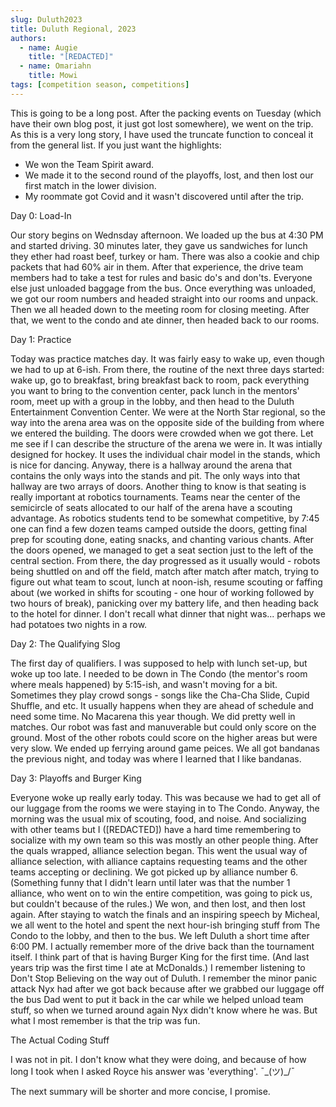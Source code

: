 ```yaml
---
slug: Duluth2023
title: Duluth Regional, 2023
authors:
  - name: Augie
    title: "[REDACTED]"
  - name: Omariahn
    title: Mowi
tags: [competition season, competitions]
---
```

This is going to be a long post. After the packing events on Tuesday (which have their own blog post, it just got lost somewhere), we went on the trip. As this is a very long story, I have used the truncate function to conceal it from the general list. If you just want the highlights: 
* We won the Team Spirit award.
* We made it to the second round of the playoffs, lost, and then lost our first match in the lower division. 
* My roommate got Covid and it wasn't discovered until after the trip.
<!--truncate-->

Day 0: Load-In

Our story begins on Wednsday afternoon. We loaded up the bus at 4:30 PM and started driving. 30 minutes later, they gave us sandwiches for lunch they ether had roast beef, turkey or ham. There was also a cookie and chip packets that had 60% air in them. After that experience, the drive team members had to take a test for rules and basic do's and don'ts. Everyone else just unloaded baggage from the bus. Once everything was unloaded, we got our room numbers and headed straight into our rooms and unpack. Then we all headed down to the meeting room for closing meeting. After that, we went to the condo and ate dinner, then headed back to our rooms.

Day 1: Practice

Today was practice matches day. It was fairly easy to wake up, even though we had to up at 6-ish. From there, the routine of the next three days started: wake up, go to breakfast, bring breakfast back to room, pack everything you want to bring to the convention center, pack lunch in the mentors' room, meet up with a group in the lobby, and then head to the Duluth Entertainment Convention Center. We were at the North Star regional, so the way into the arena area was on the opposite side of the building from where we entered the building. The doors were crowded when we got there. Let me see if I can describe the structure of the arena we were in. It was intially designed for hockey. It uses the individual chair model in the stands, which is nice for dancing. Anyway, there is a hallway around the arena that contains the only ways into the stands and pit. The only ways into that hallway are two arrays of doors. Another thing to know is that seating is really important at robotics tournaments. Teams near the center of the semicircle of seats allocated to our half of the arena have a scouting advantage. As robotics students tend to be somewhat competitive, by 7:45 one can find a few dozen teams camped outside the doors, getting final prep for scouting done, eating snacks, and chanting various chants. After the doors opened, we managed to get a seat section just to the left of the central section. From there, the day progressed as it usually would - robots being shuttled on and off the field, match after match after match, trying to figure out what team to scout, lunch at noon-ish, resume scouting or faffing about (we worked in shifts for scouting - one hour of working followed by two hours of break), panicking over my battery life, and then heading back to the hotel for dinner. I don't recall what dinner that night was... perhaps we had potatoes two nights in a row. 

Day 2: The Qualifying Slog

The first day of qualifiers. I was supposed to help with lunch set-up, but woke up too late. I needed to be down in The Condo (the mentor's room where meals happened) by 5:15-ish, and wasn't moving for a bit. Sometimes they play crowd songs - songs like the Cha-Cha Slide, Cupid Shuffle, and etc. It usually happens when they are ahead of schedule and need some time. No Macarena this year though. We did pretty well in matches. Our robot was fast and manuverable but could only score on the ground. Most of the other robots could score on the higher areas but were very slow. We ended up ferrying around game peices. We all got bandanas the previous night, and today was where I learned that I like bandanas.

Day 3: Playoffs and Burger King

Everyone woke up really early today. This was because we had to get all of our luggage from the rooms we were staying in to The Condo. Anyway, the morning was the usual mix of scouting, food, and noise. And socializing with other teams but I ([REDACTED]) have a hard time remembering to socialize with my own team so this was mostly an other people thing. After the quals wrapped, alliance selection began. This went the usual way of alliance selection, with alliance captains requesting teams and the other teams accepting or declining. We got picked up by alliance number 6. (Something funny that I didn't learn until later was that the number 1 alliance, who went on to win the entire competition, was going to pick us, but couldn't because of the rules.) We won, and then lost, and then lost again. After staying to watch the finals and an inspiring speech by Micheal, we all went to the hotel and spent the next hour-ish bringing stuff from The Condo to the lobby, and then to the bus. We left Duluth a short time after 6:00 PM. I actually remember more of the drive back than the tournament itself. I think part of that is having Burger King for the first time. (And last years trip was the first time I ate at McDonalds.) I remember listening to Don't Stop Believing on the way out of Duluth. I remember the minor panic attack Nyx had after we got back because after we grabbed our luggage off the bus Dad went to put it back in the car while we helped unload team stuff, so when we turned around again Nyx didn't know where he was. But what I most remember is that the trip was fun.

The Actual Coding Stuff

I was not in pit. I don't know what they were doing, and because of how long I took when I asked Royce his answer was 'everything'.   ¯\_(ツ)_/¯

The next summary will be shorter and more concise, I promise.